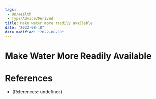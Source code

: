 ```yaml
---
tags:
 - On/Health
 - Type/Advice/Derived
title: Make water more readily available
date: "2022-08-18"
date modified: "2022-08-18"
---
```


# Make Water More Readily Available

# References
- (References:: undefined)
